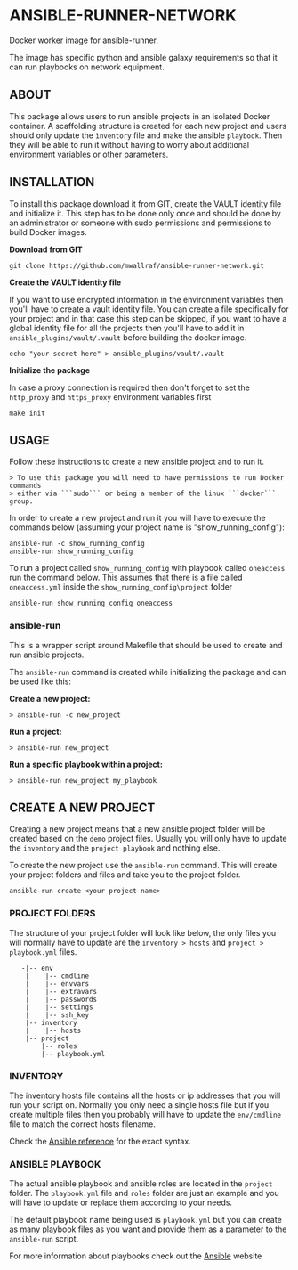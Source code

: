 # ANSIBLE-RUNNER-NETWORK

Docker worker image for ansible-runner.

The image has specific python and ansible galaxy requirements so that it can run playbooks on network equipment.

## ABOUT

This package allows users to run ansible projects in an isolated Docker container. A scaffolding structure is created for each new project and users should only update the ```ìnventory``` file and make the ansible ```playbook```. Then they will be able to run it without having to worry about additional environment variables or other parameters.

## INSTALLATION

To install this package download it from GIT, create the VAULT identity file and initialize it.
This step has to be done only once and should be done by an administrator or someone with sudo permissions and permissions to build Docker images.


**Download from GIT**

```
git clone https://github.com/mwallraf/ansible-runner-network.git
```

**Create the VAULT identity file**

If you want to use encrypted information in the environment variables then you'll have to create a vault identity file. You can create a file specifically for your project and in that case this step can be skipped, if you want to have a global identity file for all the projects then you'll have to add it in ```ansible_plugins/vault/.vault``` before building the docker image.

```
echo "your secret here" > ansible_plugins/vault/.vault
```

**Initialize the package**

In case a proxy connection is required then don't forget to set the ```http_proxy``` and ```https_proxy``` environment variables first

```
make init
```


## USAGE

Follow these instructions to create a new ansible project and to run it.

    > To use this package you will need to have permissions to run Docker commands
    > either via ```sudo``` or being a member of the linux ```docker``` group.

In order to create a new project and run it you will have to execute the commands below (assuming your project name is "show_running_config"):

```
ansible-run -c show_running_config
ansible-run show_running_config
```    

To run a project called ```show_running_config``` with playbook called ```oneaccess``` run the command below. This assumes that there is a file called ```oneaccess.yml``` inside the ```show_running_config\project``` folder

```
ansible-run show_running_config oneaccess
```


### ansible-run

This is a wrapper script around Makefile that should be used to create and run ansible projects.

The ```ansible-run``` command is created while initializing the package and can be used like this:


**Create a new project:**

    > ansible-run -c new_project

**Run a project:**

    > ansible-run new_project

**Run a specific playbook within a project:**

    > ansible-run new_project my_playbook



## CREATE A NEW PROJECT

Creating a new project means that a new ansible project folder will be created based on the ```demo``` project files. Usually you will only have to update the ```inventory``` and the ```project playbook``` and nothing else.

To create the new project use the ```ansible-run``` command. This will create your project folders and files and take you to the project folder.

```
ansible-run create <your project name>
```

### PROJECT FOLDERS

The structure of your project folder will look like below, the only files you will normally have to update are the ```inventory > hosts``` and ```project > playbook.yml``` files.

```
   -|-- env
    |    |-- cmdline
    |    |-- envvars
    |    |-- extravars
    |    |-- passwords
    |    |-- settings
    |    |-- ssh_key
    |-- inventory
    |    |-- hosts
    |-- project
        |-- roles
        |-- playbook.yml
```

### INVENTORY

The inventory hosts file contains all the hosts or ip addresses that you will run your script on. Normally you only need a single hosts file but if you create multiple files then you probably will have to update the ```env/cmdline``` file to match the correct hosts filename.

Check the [Ansible reference](https://docs.ansible.com/ansible/latest/user_guide/intro_inventory.html) for the exact syntax.


### ANSIBLE PLAYBOOK

The actual ansible playbook and ansible roles are located in the ```project``` folder. The ```playbook.yml``` file and ```roles``` folder are just an example and you will have to update or replace them according to your needs.

The default playbook name being used is ```playbook.yml``` but you can create as many playbook files as you want and provide them as a parameter to the ```ansible-run``` script.

For more information about playbooks check out the [Ansible](https://docs.ansible.com) website




